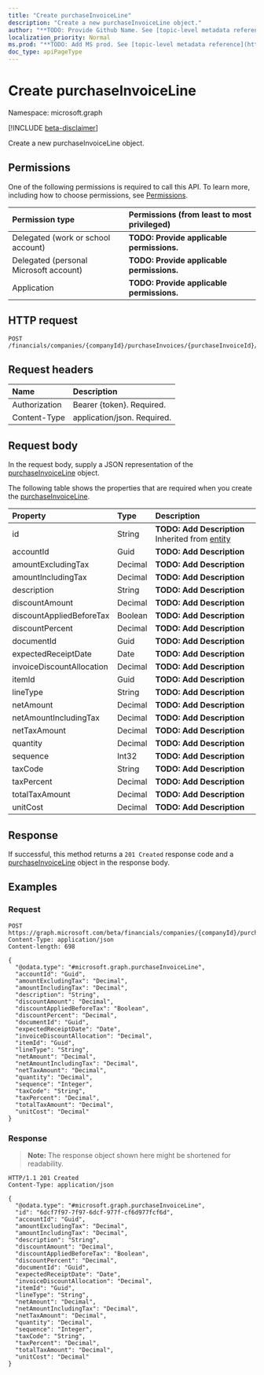 ```yaml
---
title: "Create purchaseInvoiceLine"
description: "Create a new purchaseInvoiceLine object."
author: "**TODO: Provide Github Name. See [topic-level metadata reference](https://msgo.azurewebsites.net/add/document/guidelines/metadata.html#topic-level-metadata)**"
localization_priority: Normal
ms.prod: "**TODO: Add MS prod. See [topic-level metadata reference](https://msgo.azurewebsites.net/add/document/guidelines/metadata.html#topic-level-metadata)**"
doc_type: apiPageType
---
```


# Create purchaseInvoiceLine
Namespace: microsoft.graph

[!INCLUDE [beta-disclaimer](../../includes/beta-disclaimer.md)]

Create a new purchaseInvoiceLine object.

## Permissions
One of the following permissions is required to call this API. To learn more, including how to choose permissions, see [Permissions](/graph/permissions-reference).

|Permission type|Permissions (from least to most privileged)|
|:---|:---|
|Delegated (work or school account)|**TODO: Provide applicable permissions.**|
|Delegated (personal Microsoft account)|**TODO: Provide applicable permissions.**|
|Application|**TODO: Provide applicable permissions.**|

## HTTP request

<!-- {
  "blockType": "ignored"
}
-->
``` http
POST /financials/companies/{companyId}/purchaseInvoices/{purchaseInvoiceId}/purchaseInvoiceLines
```

## Request headers
|Name|Description|
|:---|:---|
|Authorization|Bearer {token}. Required.|
|Content-Type|application/json. Required.|

## Request body
In the request body, supply a JSON representation of the [purchaseInvoiceLine](../resources/purchaseinvoiceline.md) object.

The following table shows the properties that are required when you create the [purchaseInvoiceLine](../resources/purchaseinvoiceline.md).

|Property|Type|Description|
|:---|:---|:---|
|id|String|**TODO: Add Description** Inherited from [entity](../resources/entity.md)|
|accountId|Guid|**TODO: Add Description**|
|amountExcludingTax|Decimal|**TODO: Add Description**|
|amountIncludingTax|Decimal|**TODO: Add Description**|
|description|String|**TODO: Add Description**|
|discountAmount|Decimal|**TODO: Add Description**|
|discountAppliedBeforeTax|Boolean|**TODO: Add Description**|
|discountPercent|Decimal|**TODO: Add Description**|
|documentId|Guid|**TODO: Add Description**|
|expectedReceiptDate|Date|**TODO: Add Description**|
|invoiceDiscountAllocation|Decimal|**TODO: Add Description**|
|itemId|Guid|**TODO: Add Description**|
|lineType|String|**TODO: Add Description**|
|netAmount|Decimal|**TODO: Add Description**|
|netAmountIncludingTax|Decimal|**TODO: Add Description**|
|netTaxAmount|Decimal|**TODO: Add Description**|
|quantity|Decimal|**TODO: Add Description**|
|sequence|Int32|**TODO: Add Description**|
|taxCode|String|**TODO: Add Description**|
|taxPercent|Decimal|**TODO: Add Description**|
|totalTaxAmount|Decimal|**TODO: Add Description**|
|unitCost|Decimal|**TODO: Add Description**|



## Response

If successful, this method returns a `201 Created` response code and a [purchaseInvoiceLine](../resources/purchaseinvoiceline.md) object in the response body.

## Examples

### Request
<!-- {
  "blockType": "request",
  "name": "create_purchaseinvoiceline_from_"
}
-->
``` http
POST https://graph.microsoft.com/beta/financials/companies/{companyId}/purchaseInvoices/{purchaseInvoiceId}/purchaseInvoiceLines
Content-Type: application/json
Content-length: 698

{
  "@odata.type": "#microsoft.graph.purchaseInvoiceLine",
  "accountId": "Guid",
  "amountExcludingTax": "Decimal",
  "amountIncludingTax": "Decimal",
  "description": "String",
  "discountAmount": "Decimal",
  "discountAppliedBeforeTax": "Boolean",
  "discountPercent": "Decimal",
  "documentId": "Guid",
  "expectedReceiptDate": "Date",
  "invoiceDiscountAllocation": "Decimal",
  "itemId": "Guid",
  "lineType": "String",
  "netAmount": "Decimal",
  "netAmountIncludingTax": "Decimal",
  "netTaxAmount": "Decimal",
  "quantity": "Decimal",
  "sequence": "Integer",
  "taxCode": "String",
  "taxPercent": "Decimal",
  "totalTaxAmount": "Decimal",
  "unitCost": "Decimal"
}
```


### Response
>**Note:** The response object shown here might be shortened for readability.
<!-- {
  "blockType": "response",
  "truncated": true,
  "@odata.type": "microsoft.graph.purchaseInvoiceLine"
}
-->
``` http
HTTP/1.1 201 Created
Content-Type: application/json

{
  "@odata.type": "#microsoft.graph.purchaseInvoiceLine",
  "id": "6dcf7f97-7f97-6dcf-977f-cf6d977fcf6d",
  "accountId": "Guid",
  "amountExcludingTax": "Decimal",
  "amountIncludingTax": "Decimal",
  "description": "String",
  "discountAmount": "Decimal",
  "discountAppliedBeforeTax": "Boolean",
  "discountPercent": "Decimal",
  "documentId": "Guid",
  "expectedReceiptDate": "Date",
  "invoiceDiscountAllocation": "Decimal",
  "itemId": "Guid",
  "lineType": "String",
  "netAmount": "Decimal",
  "netAmountIncludingTax": "Decimal",
  "netTaxAmount": "Decimal",
  "quantity": "Decimal",
  "sequence": "Integer",
  "taxCode": "String",
  "taxPercent": "Decimal",
  "totalTaxAmount": "Decimal",
  "unitCost": "Decimal"
}
```

